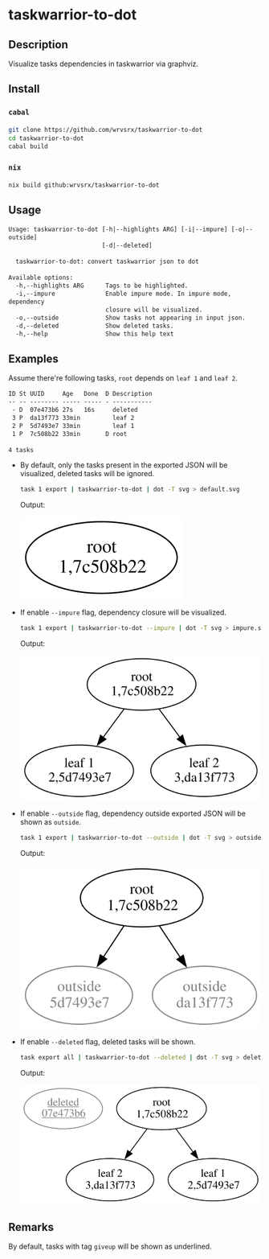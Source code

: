 # taskwarrior-to-dot

## Description

Visualize tasks dependencies in taskwarrior via graphviz.

## Install

### `cabal`

```bash
git clone https://github.com/wrvsrx/taskwarrior-to-dot
cd taskwarrior-to-dot
cabal build
```

### `nix`

```bash
nix build github:wrvsrx/taskwarrior-to-dot
```

## Usage

```
Usage: taskwarrior-to-dot [-h|--highlights ARG] [-i|--impure] [-o|--outside] 
                          [-d|--deleted]

  taskwarrior-to-dot: convert taskwarrior json to dot

Available options:
  -h,--highlights ARG      Tags to be highlighted.
  -i,--impure              Enable impure mode. In impure mode, dependency
                           closure will be visualized.
  -o,--outside             Show tasks not appearing in input json.
  -d,--deleted             Show deleted tasks.
  -h,--help                Show this help text
```

## Examples

Assume there're following tasks, `root` depends on `leaf 1` and `leaf 2`.

```
ID St UUID     Age   Done  D Description
-- -- -------- ----- ----- - -----------
 - D  07e473b6 27s   16s     deleted
 3 P  da13f773 33min         leaf 2
 2 P  5d7493e7 33min         leaf 1
 1 P  7c508b22 33min       D root

4 tasks
```

- By default, only the tasks present in the exported JSON will be visualized, deleted tasks will be ignored.

  ```bash
  task 1 export | taskwarrior-to-dot | dot -T svg > default.svg
  ```

  Output:

  ![](examples/default.svg)

- If enable `--impure` flag, dependency closure will be visualized.

  ```bash
  task 1 export | taskwarrior-to-dot --impure | dot -T svg > impure.svg
  ```

  Output:

  ![](examples/impure.svg)

- If enable `--outside` flag, dependency outside exported JSON will be shown as `outside`.

  ```bash
  task 1 export | taskwarrior-to-dot --outside | dot -T svg > outside.svg
  ```

  Output:

  ![](examples/outside.svg)

- If enable `--deleted` flag, deleted tasks will be shown.

  ```bash
  task export all | taskwarrior-to-dot --deleted | dot -T svg > deleted.svg
  ```

  Output:

  ![](examples/deleted.svg)

## Remarks

By default, tasks with tag `giveup` will be shown as underlined.
